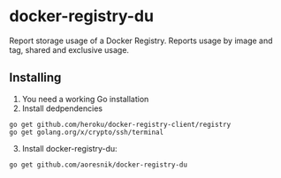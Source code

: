# docker-registry-du
Report storage usage of a Docker Registry. Reports usage by image and tag, shared and exclusive usage.

## Installing

1. You need a working Go installation
1. Install dedpendencies
```
go get github.com/heroku/docker-registry-client/registry
go get golang.org/x/crypto/ssh/terminal
```
3. Install docker-registry-du:
```
go get github.com/aoresnik/docker-registry-du
```
